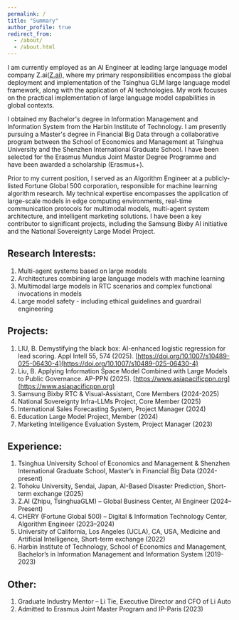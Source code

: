 ```yaml
---
permalink: /
title: "Summary"
author_profile: true
redirect_from: 
  - /about/
  - /about.html
---
```

I am currently employed as an AI Engineer at leading large language model company Z.ai([Z.ai](https://z.ai)), where my primary responsibilities encompass the global deployment and implementation of the Tsinghua GLM large language model framework, along with the application of AI technologies. My work focuses on the practical implementation of large language model capabilities in global contexts.

I obtained my Bachelor's degree in Information Management and Information System from the Harbin Institute of Technology. I am presently pursuing a Master's degree in Financial Big Data through a collaborative program between the School of Economics and Management at Tsinghua University and the Shenzhen International Graduate School. I have been selected for the Erasmus Mundus Joint Master Degree Programme and have been awarded a scholarship (Erasmus+).

Prior to my current position, I served as an Algorithm Engineer at a publicly-listed Fortune Global 500 corporation, responsible for machine learning algorithm research. My technical expertise encompasses the application of large-scale models in edge computing environments, real-time communication protocols for multimodal models, multi-agent system architecture, and intelligent marketing solutions. I have been a key contributor to significant projects, including the Samsung Bixby AI initiative and the National Sovereignty Large Model Project.

Research Interests:
------
1. Multi-agent systems based on large models
1. Architectures combining large language models with machine learning
1. Multimodal large models in RTC scenarios and complex functional invocations in models
1. Large model safety - including ethical guidelines and guardrail engineering

Projects:
------
1. LIU, B. Demystifying the black box: AI-enhanced logistic regression for lead scoring. Appl Intell 55, 574 (2025). [https://doi.org/10.1007/s10489-025-06430-4](https://doi.org/10.1007/s10489-025-06430-4)
1. Liu, B. Applying Information Space Model Combined with Large Models to Public Governance. AP-PPN (2025). [https://www.asiapacificppn.org](https://www.asiapacificppn.org)
1. Samsung Bixby RTC & Visual-Assistant, Core Members (2024-2025)
1. National Sovereignty Infra-LLMs Project, Core Member (2025)
1. International Sales Forecasting System, Project Manager (2024)
1. Education Large Model Project, Member (2024)
1. Marketing Intelligence Evaluation System, Project Manager (2023)

Experience:
------
1. Tsinghua University School of Economics and Management & Shenzhen International Graduate School, Master’s in Financial Big Data (2024-present)
1. Tohoku University, Sendai, Japan, AI-Based Disaster Prediction, Short-term exchange (2025)
1. Z.AI (Zhipu, TsinghuaGLM) – Global Business Center, AI Engineer (2024–Present)
2. CHERY (Fortune Global 500) – Digital & Information Technology Center, Algorithm Engineer (2023–2024)
3. University of California, Los Angeles (UCLA), CA, USA, Medicine and Artificial Intelligence, Short-term exchange (2022)
1. Harbin Institute of Technology, School of Economics and Management, Bachelor’s in Information Management and Information System (2019-2023)

Other:
------
1. Graduate Industry Mentor – Li Tie, Executive Director and CFO of Li Auto 
1. Admitted to Erasmus Joint Master Program and IP-Paris (2023)
